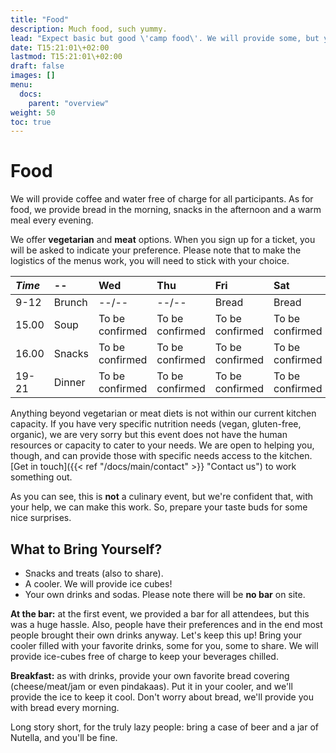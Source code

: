```yaml
---
title: "Food"
description: Much food, such yummy.
lead: "Expect basic but good \'camp food\'. We will provide some, but you will have to bring some as well. Check out the timetable below to plan for what additional food to bring."
date: T15:21:01\+02:00
lastmod: T15:21:01\+02:00
draft: false
images: []
menu: 
  docs:
    parent: "overview"
weight: 50
toc: true
---
```

# Food

We will provide coffee and water free of charge for all participants. As for food, we provide bread in the morning, snacks in the afternoon and a warm meal every evening. 

We offer **vegetarian** and **meat** options. When you sign up for a ticket, you will be asked to indicate your preference. Please note that to make the logistics of the menus work, you will need to stick with your choice.

| _Time_ | -- | Wed | Thu | Fri | Sat | Sun |
| :--- | :--- | :--- | :--- | :--- | :--- | :--- |
| 9-12 | Brunch | --/-- | --/-- | Bread | Bread | Bread |
| 15.00 | Soup | To be confirmed| To be confirmed |To be confirmed  |To be confirmed | Leftovers |
| 16.00 | Snacks | To be confirmed | To be confirmed | To be confirmed | To be confirmed | Leftovers |
| 19-21 | Dinner  | To be confirmed| To be confirmed | To be confirmed | To be confirmed | --/-- |

Anything beyond vegetarian or meat diets is not within our current kitchen capacity. If you have very specific nutrition needs \(vegan, gluten-free, organic\), we are very sorry but this event does not have the human resources or capacity to cater to your needs. We are open to helping you, though, and can provide those with specific needs access to the kitchen. [Get in touch]({{< ref "/docs/main/contact" >}} "Contact us") to work something out.

As you can see, this is **not** a culinary event, but we're confident that, with your help, we can make this work. So, prepare your taste buds for some nice surprises.


## What to Bring Yourself?
* Snacks and treats (also to share).
* A cooler. We will provide ice cubes!
* Your own drinks and sodas. Please note there will be **no bar** on site.

**At the bar:** at the first event, we provided a bar for all attendees, but this was a huge hassle. Also, people have their preferences and in the end most people brought their own drinks anyway. Let's keep this up! Bring your cooler filled with your favorite drinks, some for you, some to share. We will provide ice-cubes free of charge to keep your beverages chilled.

**Breakfast:** as with drinks, provide your own favorite bread covering (cheese/meat/jam or even pindakaas). Put it in your cooler, and we'll provide the ice to keep it cool. Don't worry about bread, we'll provide you with bread every morning.

Long story short, for the truly lazy people: bring a case of beer and a jar of Nutella, and you'll be fine.
